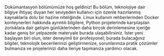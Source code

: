 Dokümantasyon bölümümüze hoş geldiniz! Bu bölüm, teknolojiye dair bilgiye ihtiyaç duyan her seviyeden kullanıcı için özenle hazırlanmış kaynaklarla dolu bir hazine niteliğinde. Linux kullanım rehberlerinden Docker konteynerleri hakkında ayrıntılı bilgilere, Python projelerinde karşılaşılan zorluklara dair gelişim günlüklerinden daha birçok derinlemesine içeriğe kadar geniş bir yelpazede materyale burada ulaşabilirsiniz. İster yeni başlayan biri olun, ister deneyimli bir profesyonel; burada bulacağınız bilgiler, teknolojik becerilerinizi geliştirmenize, sorunlarınıza pratik çözümler bulmanıza ve projelerinizi daha ileriye taşımanıza yardımcı olacak.